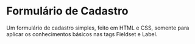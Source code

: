 # Formulário de Cadastro
Um formulário de cadastro simples, feito em HTML e CSS, somente para aplicar os conhecimentos básicos nas tags Fieldset e Label.
